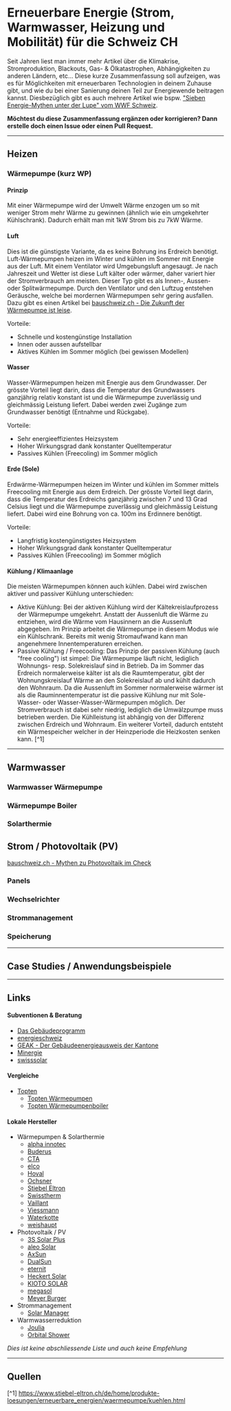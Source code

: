 # Erneuerbare Energie (Strom, Warmwasser, Heizung und Mobilität) für die Schweiz CH
Seit Jahren liest man immer mehr Artikel über die Klimakrise, Stromproduktion, Blackouts, Gas- & Ölkatastrophen, Abhängigkeiten zu anderen Ländern, etc...
Diese kurze Zusammenfassung soll aufzeigen, was es für Möglichkeiten mit erneuerbaren Technologien in deinem Zuhause gibt, und wie du bei einer Sanierung deinen Teil zur Energiewende beitragen kannst.
Diesbezüglich gibt es auch mehrere Artikel wie bspw. ["Sieben Energie-Mythen unter der Lupe" vom WWF Schweiz](https://www.wwf.ch/de/stories/sieben-energie-mythen-unter-der-lupe).

**Möchtest du diese Zusammenfassung ergänzen oder korrigieren? Dann erstelle doch einen Issue oder einen Pull Request.**

---

## Heizen
### Wärmepumpe (kurz WP)
#### Prinzip
Mit einer Wärmepumpe wird der Umwelt Wärme enzogen um so mit weniger Strom mehr Wärme zu gewinnen (ähnlich wie ein umgekehrter Kühlschrank). Dadurch erhält man mit 1kW Strom bis zu 7kW Wärme. 

#### Luft
Dies ist die günstigste Variante, da es keine Bohrung ins Erdreich benötigt. 
Luft-Wärmepumpen heizen im Winter und kühlen im Sommer mit Energie aus der Luft. Mit einem Ventilator wird Umgebungsluft angesaugt. Je nach Jahreszeit und Wetter ist diese Luft kälter oder wärmer, daher variert hier der Stromverbrauch am meisten. Dieser Typ gibt es als Innen-, Aussen- oder Splitwärmepumpe.
Durch den Ventilator und den Luftzug entstehen Geräusche, welche bei mordernen Wärmepumpen sehr gering ausfallen. Dazu gibt es einen Artikel bei [bauschweiz.ch - Die Zukunft der Wärmepumpe ist leise](https://bauschweiz.ch/haustechnik/die-zukunft-der-waermepumpe-ist-leise/).

Vorteile:
 - Schnelle und kostengünstige Installation
 - Innen oder aussen aufstellbar
 - Aktives Kühlen im Sommer möglich (bei gewissen Modellen)

#### Wasser
Wasser-Wärmepumpen heizen mit Energie aus dem Grundwasser. Der grösste Vorteil liegt darin, dass die Temperatur des Grundwassers ganzjährig relativ konstant ist und die Wärmepumpe zuverlässig und gleichmässig Leistung liefert. Dabei werden zwei Zugänge zum Grundwasser benötigt (Entnahme und Rückgabe).

Vorteile:
 - Sehr energieeffizientes Heizsystem
 - Hoher Wirkungsgrad dank konstanter Quelltemperatur
 - Passives Kühlen (Freecoling) im Sommer möglich

#### Erde (Sole)
Erdwärme-Wärmepumpen heizen im Winter und kühlen im Sommer mittels Freecooling mit Energie aus dem Erdreich. Der grösste Vorteil liegt darin, dass die Temperatur des Erdreichs ganzjährig zwischen 7 und 13 Grad Celsius liegt und die Wärmepumpe zuverlässig und gleichmässig Leistung liefert. Dabei wird eine Bohrung von ca. 100m ins Erdinnere benötigt.

Vorteile:
 - Langfristig kostengünstigstes Heizsystem
 - Hoher Wirkungsgrad dank konstanter Quelltemperatur
 - Passives Kühlen (Freecooling) im Sommer möglich

#### Kühlung / Klimaanlage
Die meisten Wärmepumpen können auch kühlen. Dabei wird zwischen aktiver und passiver Kühlung unterschieden:
- Aktive Kühlung: Bei der aktiven Kühlung wird der Kältekreislaufprozess der Wärmepumpe umgekehrt. Anstatt der Aussenluft die Wärme zu entziehen, wird die Wärme vom Hausinnern an die Aussenluft abgegeben. Im Prinzip arbeitet die Wärmepumpe in diesem Modus wie ein Kühlschrank. Bereits mit wenig Stromaufwand kann man angenehmere Innentemperaturen erreichen.
- Passive Kühlung / Freecooling: Das Prinzip der passiven Kühlung (auch "free cooling") ist simpel: Die Wärmepumpe läuft nicht, lediglich Wohnungs- resp. Solekreislauf sind in Betrieb. Da im Sommer das Erdreich normalerweise kälter ist als die Raumtemperatur, gibt der Wohnungskreislauf Wärme an den Solekreislauf ab und kühlt dadurch den Wohnraum. Da die Aussenluft im Sommer normalerweise wärmer ist als die Rauminnentemperatur ist die passive Kühlung nur mit Sole-Wasser- oder Wasser-Wasser-Wärmepumpen möglich. Der Stromverbrauch ist dabei sehr niedrig, lediglich die Umwälzpumpe muss betrieben werden. Die Kühlleistung ist abhängig von der Differenz zwischen Erdreich und Wohnraum. Ein weiterer Vorteil, dadurch entsteht ein Wärmespeicher welcher in der Heinzperiode die Heizkosten senken kann. [^1]

---

## Warmwasser
### Warmwasser Wärmepumpe

### Wärmepumpe Boiler

### Solarthermie

## Strom / Photovoltaik (PV)
[bauschweiz.ch - Mythen zu Photovoltaik im Check](https://bauschweiz.ch/haustechnik/mythen-zu-photovoltaik-im-check/)

### Panels

### Wechselrichter

### Strommanagement

### Speicherung

---

## Case Studies / Anwendungsbeispiele


---

## Links
#### Subventionen & Beratung
- [Das Gebäudeprogramm](https://www.dasgebaeudeprogramm.ch/)
- [energieschweiz](https://www.energieschweiz.ch/)
- [GEAK - Der Gebäudeenergieausweis der Kantone](https://www.geak.ch/)
- [Minergie](https://www.minergie.ch/)
- [swisssolar](https://www.swissolar.ch/)

#### Vergleiche
- [Topten](https://topten.ch)
    - [Topten Wärmepumpen](https://www.topten.ch/private/products/heat_pumps)
    - [Topten Wärmepumpenboiler](https://www.topten.ch/private/products/electric_water_heaters)

#### Lokale Hersteller
 - Wärmepumpen & Solarthermie
    - [alpha innotec](https://www.alpha-innotec.ch/)
    - [Buderus](https://www.buderus.com/)
    - [CTA](https://www.cta.ch/)
    - [elco](https://elco.ch/)
    - [Hoval](https://www.hoval.ch/)
    - [Ochsner](https://www.ochsner.com/)
    - [Stiebel Eltron](https://www.stiebel-eltron.ch/)
    - [Swisstherm](https://www.swisstherm.ch/)
    - [Vaillant](https://www.vaillant.ch/)
    - [Viessmann](https://www.viessmann.ch/)
    - [Waterkotte](https://www.waterkotte.ch/)
    - [weishaupt](https://www.weishaupt-ag.ch/)
 - Photovoltaik / PV
    - [3S Solar Plus](https://3s-solarplus.ch/)
    - [aleo Solar](https://www.aleo-solar.ch/)
    - [AxSun](https://www.axsun.de/)
    - [DualSun](https://dualsun.com/)
    - [eternit](https://www.eternit.ch/de/products/solar)
    - [Heckert Solar](https://www.heckertsolar.com/)
    - [KIOTO SOLAR](https://www.kiotosolar.com/)
    - [megasol](https://megasol.ch/)
    - [Meyer Burger](https://www.meyerburger.com/)
 - Strommanagement
    - [Solar Manager](https://www.solarmanager.ch/)
 - Warmwasserreduktion
    - [Joulia](https://joulia.com/)
    - [Orbital Shower](https://orbital-systems.com/)

 *Dies ist keine abschliessende Liste und auch keine Empfehlung*

---

## Quellen
[^1] https://www.stiebel-eltron.ch/de/home/produkte-loesungen/erneuerbare_energien/waermepumpe/kuehlen.html
